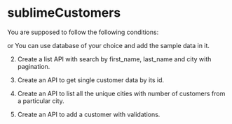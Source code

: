 # sublimeCustomers

You are supposed to follow the following conditions:

or You can use database of your choice and add the sample data in it.

2) Create a list API with search by first_name, last_name and city with pagination.

3) Create an API to get single customer data by its id.

4) Create an API to list all the unique cities with number of customers from a particular city.

5) Create an API to add a customer with validations.
